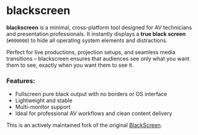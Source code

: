 # blackscreen

**blackscreen** is a minimal, cross-platform tool designed for AV technicians and presentation professionals. It instantly displays a **true black screen** (`#000000`) to hide all operating system elements and distractions.

Perfect for live productions, projection setups, and seamless media transitions – blackscreen ensures that audiences see only what you want them to see, exactly when you want them to see it.

### Features:
- Fullscreen pure black output with no borders or OS interface  
- Lightweight and stable  
- Multi-monitor support  
- Ideal for professional AV workflows and clean content delivery

This is an actively maintained fork of the original [BlackScreen](https://sourceforge.net/projects/black-screen/).
